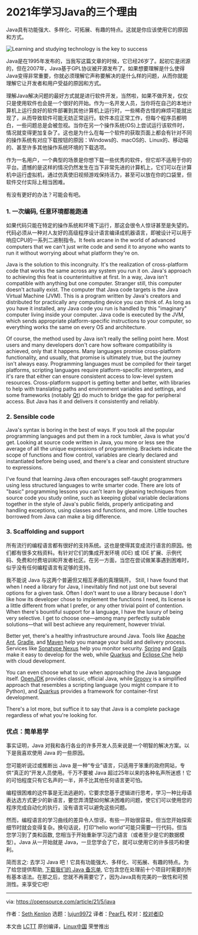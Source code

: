 [#]: subject: (3 reasons to learn Java in 2021)
[#]: via: (https://opensource.com/article/21/5/java)
[#]: author: (Seth Kenlon https://opensource.com/users/seth)
[#]: collector: (lujun9972)
[#]: translator: (PearFL)
[#]: reviewer: ( )
[#]: publisher: ( )
[#]: url: ( )

2021年学习Java的三个理由
======
Java具有功能强大、多样化、可拓展、有趣的特点。这就是你应该使用它的原因和方式。

![Learning and studying technology is the key to success][1]

Java是在1995年发布的，当我写这篇文章的时候，它已经26岁了。起初它是闭源的，但在2007年，Java基于GPL协议被开源发布了。如果想要理解是什么使得Java变得非常重要，你就必须理解它声称要解决的是什么样的问题，从而你就能理解它让开发者和用户受益的原因和方式。

理解Java解决问题的最好方式就是进行软件开发，当然啦，如果不做开发，仅仅只是使用软件也会是一个很好的开始。作为一名开发人员，当你将在自己的本地计算机上运行良好的软件部署到其他计算机上运行时，一些稀奇古怪的麻烦可能就出现了，从而导致软件可能无妨正常运行。软件本应正常工作，但每个程序员都明白，一些问题总是会被忽视。当你在另一个操作系统(OS)上尝试运行该软件时，情况就变得更加复杂了。这也是为什么在每一个软件的获取页面上都会有针对不同的操作系统有对应下载按钮的原因：Windows的、macOS的、Linux的、移动端的、甚至许多其他操作系统环境的下载选项。

作为一名用户，一个典型的场景是你想下载一些优秀的软件，但它却不适用于你的平台。遗憾的是这样的情况仍然发生在当下非常先进的计算机上，它们可以在计算机中运行虚拟机，通过仿真使旧视频游戏保持活力，甚至可以放在你的口袋里，但软件交付实际上相当困难。

有没有更好的办法？可能会有吧。

### 1\. 一次编码, 任意环境都能跑通

如果代码只能在特定的操作系统和环境下运行，那这会很令人惊讶甚至是失望的。代码必须从一种对人友好的高级程序设计语言编译成机器语言，即被设计可以用于响应CPU的一系列二进制指令。It feels arcane in the world of advanced computers that we can't just write code and send it to anyone who wants to run it without worrying about what platform they're on.

Java is the solution to this incongruity. It's the realization of cross-platform code that works the same across any system you run it on. Java's approach to achieving this feat is counterintuitive at first. In a way, Java isn't compatible with anything but one computer. Stranger still, this computer doesn't actually exist. The computer that Java code targets is the Java Virtual Machine (JVM). This is a program written by Java's creators and distributed for practically any computing device you can think of. As long as you have it installed, any Java code you run is handled by this "imaginary" computer living inside your computer. Java code is executed by the JVM, which sends appropriate platform-specific instructions to your computer, so everything works the same on every OS and architecture.

Of course, the method used by Java isn't really the selling point here. Most users and many developers don't care how software compatibility is achieved, only that it happens. Many languages promise cross-platform functionality, and usually, that promise is ultimately true, but the journey isn't always easy. Programming languages must be compiled for their target platforms, scripting languages require platform-specific interpreters, and it's rare that either can ensure consistent access to low-level system resources. Cross-platform support is getting better and better, with libraries to help with translating paths and environment variables and settings, and some frameworks (notably [Qt][2]) do much to bridge the gap for peripheral access. But Java has it and delivers it consistently and reliably.

### 2\. Sensible code

Java's syntax is boring in the best of ways. If you took all the popular programming languages and put them in a rock tumbler, Java is what you'd get. Looking at source code written in Java, you more or less see the average of all the unique expressions of programming. Brackets indicate the scope of functions and flow control, variables are clearly declared and instantiated before being used, and there's a clear and consistent structure to expressions.

I've found that learning Java often encourages self-taught programmers using less structured languages to write smarter code. There are lots of "basic" programming lessons you can't learn by gleaning techniques from source code you study online, such as keeping global variable declarations together in the style of Java's public fields, properly anticipating and handling exceptions, using classes and functions, and more. Little touches borrowed from Java can make a big difference.

### 3\. Scaffolding and support

所有流行的编程语言都有很好的支持系统。这也是使得其变成流行语言的原因。他们都有很多文档资料。有针对它们的集成开发环境 (IDE) 或 IDE 扩展、示例代码、免费和付费培训和开发者社区。在另一方面，当您在尝试做某事遇到困难时，似乎没有任何编程语言有足够的支持。

我不能说 Java 与这两个普遍但又相互矛盾的真理隔开。 Still, I have found that when I need a library for Java, I inevitably find not just one but several options for a given task. Often I don't want to use a library because I don't like how its developer chose to implement the functions I need, its license is a little different from what I prefer, or any other trivial point of contention. When there's bountiful support for a language, I have the luxury of being very selective. I get to choose one—among many perfectly suitable solutions—that will best achieve any requirement, however trivial.

Better yet, there's a healthy infrastructure around Java. Tools like [Apache Ant][3], [Gradle][4], and [Maven][5] help you manage your build and delivery process. Services like [Sonatype Nexus][6] help you monitor security. [Spring][7] and [Grails][8] make it easy to develop for the web, while [Quarkus][9] and [Eclipse Che][10] help with cloud development.

You can even choose what to use when approaching the Java language itself. [OpenJDK][11] provides classic, official Java, while [Groovy][12] is a simplified approach that resembles a scripting language (you might compare it to Python), and [Quarkus][13] provides a framework for container-first development.

There's a lot more, but suffice it to say that Java is a complete package regardless of what you're looking for.

### 优点：简单易学

事实证明，Java 对我和各行各业的许多开发人员来说是一个明智的解决方案。以下是我喜欢使用 Java 的一些原因。

您可能听说过或推断出 Java 是一种“专业”语言，只适用于笨重的政府网站，专供“真正的”开发人员使用。千万不要被 Java 超过25年以来的各种名声所迷惑！它的可怕程度只有它名声的一半，并不比其他任何语言更可怕。

编程很困难的这件事是无法逃避的，它要求您基于逻辑进行思考，学习一种比母语表达选方式更少的新语言，要您弄清楚如何解决困难的问题，使它们可以使用您的程序完成自动化的执行，没有语言可以避免这些问题。

然而，编程语言的学习曲线的差异令人惊讶。有些一开始很容易，但当您开始探索细节时就会变得复杂。换句话说，打印“hello world”可能只需要一行代码，但当您学习到了类和函数, 您相当于开始重新学习这门语言（或者至少是它的数据模型）。Java 从一开始就是 Java，一旦您学会了它，就可以使用它的许多技巧和便利。

简而言之: 去学习 Java 吧！它具有功能强大、多样化、可拓展、有趣的特点。为了给您提供帮助, [下载我们的 Java 备忘单][14], 它包含您在处理前十个项目时需要的所有基本语法。在那之后，您就不再需要它了，因为Java具有完美的一致性和可预测性。来享受它吧!

--------------------------------------------------------------------------------

via: https://opensource.com/article/21/5/java

作者：[Seth Kenlon][a]
选题：[lujun9972][b]
译者：[PearFL](https://github.com/PearFL)
校对：[校对者ID](https://github.com/校对者ID)

本文由 [LCTT](https://github.com/LCTT/TranslateProject) 原创编译，[Linux中国](https://linux.cn/) 荣誉推出

[a]: https://opensource.com/users/seth
[b]: https://github.com/lujun9972
[1]: https://opensource.com/sites/default/files/styles/image-full-size/public/lead-images/studying-books-java-couch-education.png?itok=C9gasCXr (Learning and studying technology is the key to success)
[2]: http://qt.io
[3]: https://ant.apache.org/
[4]: https://gradle.org
[5]: https://spring.io/guides/gs/maven
[6]: https://www.sonatype.com/products/repository-pro
[7]: http://spring.io
[8]: https://grails.org
[9]: https://opensource.com/article/21/4/quarkus-tutorial
[10]: https://opensource.com/article/19/10/cloud-ide-che
[11]: http://adoptopenjdk.net
[12]: https://opensource.com/article/20/12/groovy
[13]: https://developers.redhat.com/products/quarkus/getting-started
[14]: https://opensource.com/downloads/java-cheat-sheet
